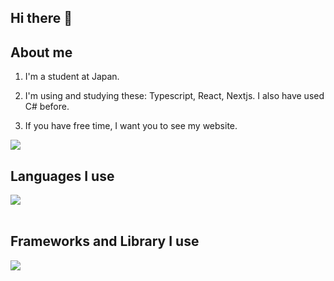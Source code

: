 ## Hi there 👋

<!--
**Kyuri-dao/Kyuri-dao** is a ✨ _special_ ✨ repository because its `README.md` (this file) appears on your GitHub profile.

Here are some ideas to get you started:

- 🔭 I’m currently working on ...
- 🌱 I’m currently learning ...
- 👯 I’m looking to collaborate on ...
- 🤔 I’m looking for help with ...
- 💬 Ask me about ...
- 📫 How to reach me: ...
- 😄 Pronouns: ...
- ⚡ Fun fact: ...
-->

## About me
1. I'm a student at Japan.

2. I'm using and studying these: Typescript, React, Nextjs. I also have used C# before.

3. If you have free time, I want you to see my website.

![](https://github-readme-stats.vercel.app/api/top/langs?username=Kyuri-dao)

## Languages I use

<img src="https://skillicons.dev/icons?i=typescript,python,cs,"> <br /><br />

## Frameworks and Library I use

<img src="https://skillicons.dev/icons?i=react,nextjs,supabase,dotnet"> <br /><br />
